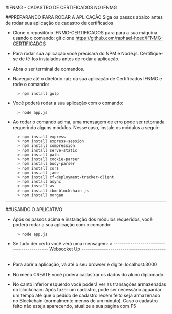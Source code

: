#IFNMG - CADASTRO DE CERTIFICADOS NO IFNMG

##PREPARANDO PARA RODAR A APLICAÇÃO
Siga os passos abaixo antes de rodar sua aplicação de cadastro de certificados
- Clone o repositório IFNMG-CERTIFICADOS para para a sua máquina usando o comando: git clone https://github.com/raphael-hoed/IFNMG-CERTIFICADOS
- Para rodar sua aplicação você precisará do NPM e Node.js. Certifique-se de tê-los instalados antes de rodar a aplicação.
- Abra o ser terminal de comandos. 
- Navegue até o diretório raiz da sua aplicação de Certificados IFNMG e rode o comando: 

        > npm install gulp
        
- Você poderá rodar a sua aplicação com o comando:

        > node app.js
        
- Ao rodar o comando acima, uma mensagem de erro pode ser retornada requerindo alguns módulos. Nesse caso, instale os módulos a seguir:

        > npm install express
		> npm install express-session
		> npm install compression
        > npm install serve-static
		> npm install path
		> npm install cookie-parser
		> npm install body-parser
		> npm install cors
		> npm install jade
		> npm install cf-deployment-tracker-client
		> npm install async
		> npm install ws
		> npm install ibm-blockchain-js
		> npm install morgan
		
***

##USANDO O APLICATIVO
- Após os passos acima e instalação dos módulos requeridos, você poderá rodar a sua aplicação com o comando:

        > node app.js

- Se tudo der certo você verá uma mensagem:
        > ------------------------------------------ Websocket Up ------------------------------------------
- Para abrir a aplicação, vá até o seu browser e digite: localhost:3000		
- No menu CREATE você poderá cadastrar os dados do aluno diplomado. 
- No canto inferior esquerdo você poderá ver as transações armazenadas no blockchain. Após fazer um cadastro, pode ser necessário aguardar um tempo até que o pedido de cadastro recém feito seja armazenado no Blockchain (normalmente menos de um minuto). Caso o cadastro feito não esteja aparecendo, atualize a sua página com F5

